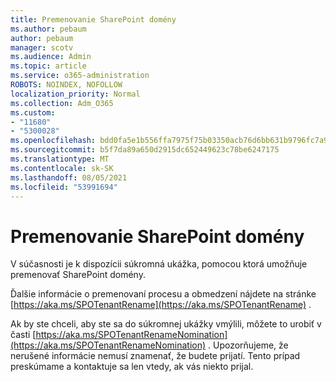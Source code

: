 ```yaml
---
title: Premenovanie SharePoint domény
ms.author: pebaum
author: pebaum
manager: scotv
ms.audience: Admin
ms.topic: article
ms.service: o365-administration
ROBOTS: NOINDEX, NOFOLLOW
localization_priority: Normal
ms.collection: Adm_O365
ms.custom:
- "11680"
- "5300028"
ms.openlocfilehash: bdd0fa5e1b556ffa7975f75b03350acb76d6bb631b9796fc7a92a12ff50c92a6
ms.sourcegitcommit: b5f7da89a650d2915dc652449623c78be6247175
ms.translationtype: MT
ms.contentlocale: sk-SK
ms.lasthandoff: 08/05/2021
ms.locfileid: "53991694"
---
```

# <a name="rename-your-sharepoint-domain"></a>Premenovanie SharePoint domény

V súčasnosti je k dispozícii súkromná ukážka, pomocou ktorá umožňuje premenovať SharePoint domény.

Ďalšie informácie o premenovaní procesu a obmedzení nájdete na stránke [https://aka.ms/SPOTenantRename](https://aka.ms/SPOTenantRename) .

Ak by ste chceli, aby ste sa do súkromnej ukážky vmýlili, môžete to urobiť v časti [https://aka.ms/SPOTenantRenameNomination](https://aka.ms/SPOTenantRenameNomination) . Upozorňujeme, že nerušené informácie nemusí znamenať, že budete prijatí. Tento prípad preskúmame a kontaktuje sa len vtedy, ak vás niekto prijal.
